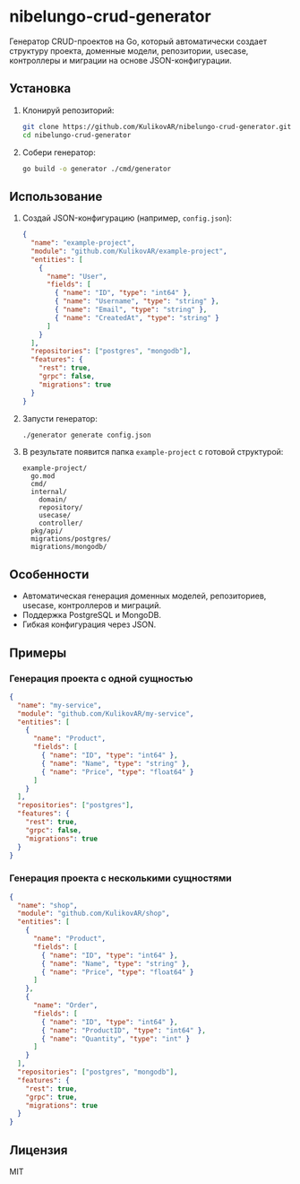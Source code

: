 # nibelungo-crud-generator

Генератор CRUD-проектов на Go, который автоматически создает структуру проекта, доменные модели, репозитории, usecase, контроллеры и миграции на основе JSON-конфигурации.

## Установка

1. Клонируй репозиторий:
   ```sh
   git clone https://github.com/KulikovAR/nibelungo-crud-generator.git
   cd nibelungo-crud-generator
   ```

2. Собери генератор:
   ```sh
   go build -o generator ./cmd/generator
   ```

## Использование

1. Создай JSON-конфигурацию (например, `config.json`):
   ```json
   {
     "name": "example-project",
     "module": "github.com/KulikovAR/example-project",
     "entities": [
       {
         "name": "User",
         "fields": [
           { "name": "ID", "type": "int64" },
           { "name": "Username", "type": "string" },
           { "name": "Email", "type": "string" },
           { "name": "CreatedAt", "type": "string" }
         ]
       }
     ],
     "repositories": ["postgres", "mongodb"],
     "features": {
       "rest": true,
       "grpc": false,
       "migrations": true
     }
   }
   ```

2. Запусти генератор:
   ```sh
   ./generator generate config.json
   ```

3. В результате появится папка `example-project` с готовой структурой:
   ```
   example-project/
     go.mod
     cmd/
     internal/
       domain/
       repository/
       usecase/
       controller/
     pkg/api/
     migrations/postgres/
     migrations/mongodb/
   ```

## Особенности

- Автоматическая генерация доменных моделей, репозиториев, usecase, контроллеров и миграций.
- Поддержка PostgreSQL и MongoDB.
- Гибкая конфигурация через JSON.

## Примеры

### Генерация проекта с одной сущностью

```json
{
  "name": "my-service",
  "module": "github.com/KulikovAR/my-service",
  "entities": [
    {
      "name": "Product",
      "fields": [
        { "name": "ID", "type": "int64" },
        { "name": "Name", "type": "string" },
        { "name": "Price", "type": "float64" }
      ]
    }
  ],
  "repositories": ["postgres"],
  "features": {
    "rest": true,
    "grpc": false,
    "migrations": true
  }
}
```

### Генерация проекта с несколькими сущностями

```json
{
  "name": "shop",
  "module": "github.com/KulikovAR/shop",
  "entities": [
    {
      "name": "Product",
      "fields": [
        { "name": "ID", "type": "int64" },
        { "name": "Name", "type": "string" },
        { "name": "Price", "type": "float64" }
      ]
    },
    {
      "name": "Order",
      "fields": [
        { "name": "ID", "type": "int64" },
        { "name": "ProductID", "type": "int64" },
        { "name": "Quantity", "type": "int" }
      ]
    }
  ],
  "repositories": ["postgres", "mongodb"],
  "features": {
    "rest": true,
    "grpc": true,
    "migrations": true
  }
}
```

## Лицензия

MIT 